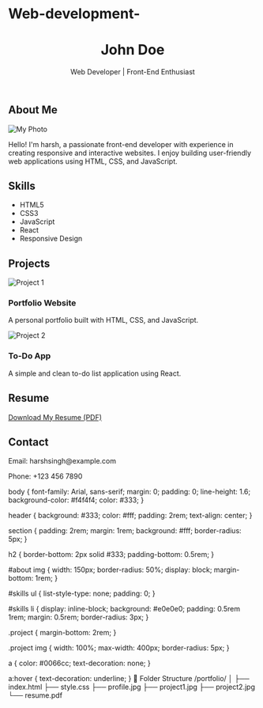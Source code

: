 # Web-development-

<!DOCTYPE html>
<html lang="en">
<head>
  <meta charset="UTF-8" />
  <meta name="viewport" content="width=device-width, initial-scale=1.0"/>
  <title>My Portfolio</title>
  <link rel="stylesheet" href="style.css" />
</head>
<body>

  <header>
    <h1>John Doe</h1>
    <p>Web Developer | Front-End Enthusiast</p>
  </header>

  <section id="about">
    <h2>About Me</h2>
    <img src="profile.jpg" alt="My Photo" />
    <p>Hello! I'm harsh, a passionate front-end developer with experience in creating responsive and interactive websites. I enjoy building user-friendly web applications using HTML, CSS, and JavaScript.</p>
  </section>

  
  <section id="skills">
    <h2>Skills</h2>
    <ul>
      <li>HTML5</li>
      <li>CSS3</li>
      <li>JavaScript</li>
      <li>React</li>
      <li>Responsive Design</li>
    </ul>
  </section>


  <section id="projects">
    <h2>Projects</h2>
    <div class="project">
      <img src="project1.jpg" alt="Project 1" />
      <h3>Portfolio Website</h3>
      <p>A personal portfolio built with HTML, CSS, and JavaScript.</p>
    </div>
    <div class="project">
      <img src="project2.jpg" alt="Project 2" />
      <h3>To-Do App</h3>
      <p>A simple and clean to-do list application using React.</p>
    </div>
  </section>

  
  <section id="resume">
    <h2>Resume</h2>
    <p><a href="resume.pdf" download>Download My Resume (PDF)</a></p>
  </section>

  <!-- Contact Section -->
  <section id="contact">
    <h2>Contact</h2>
    <p>Email: harshsingh@example.com</p>
    <p>Phone: +123 456 7890</p>
  </section>

</body>
</html>

body {
  font-family: Arial, sans-serif;
  margin: 0;
  padding: 0;
  line-height: 1.6;
  background-color: #f4f4f4;
  color: #333;
}

header {
  background: #333;
  color: #fff;
  padding: 2rem;
  text-align: center;
}

section {
  padding: 2rem;
  margin: 1rem;
  background: #fff;
  border-radius: 5px;
}

h2 {
  border-bottom: 2px solid #333;
  padding-bottom: 0.5rem;
}

#about img {
  width: 150px;
  border-radius: 50%;
  display: block;
  margin-bottom: 1rem;
}

#skills ul {
  list-style-type: none;
  padding: 0;
}

#skills li {
  display: inline-block;
  background: #e0e0e0;
  padding: 0.5rem 1rem;
  margin: 0.5rem;
  border-radius: 3px;
}

.project {
  margin-bottom: 2rem;
}

.project img {
  width: 100%;
  max-width: 400px;
  border-radius: 5px;
}

a {
  color: #0066cc;
  text-decoration: none;
}

a:hover {
  text-decoration: underline;
}
📁 Folder Structure
/portfolio/
│
├── index.html
├── style.css
├── profile.jpg
├── project1.jpg
├── project2.jpg
└── resume.pdf
